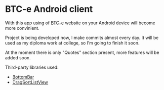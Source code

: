 # BTC-e Android client
With this app using of <a href="http://btc-e.com">BTC-e</a> website on your Android device will become more convinient.

Project is being developed now, I make commits almost every day. It will be used as my diploma work at college, so I'm going to finish it soon.

At the moment there is only "Quotes" section present, more features will be added soon.

Third-party libraries used:
<ul>
<li><a href="https://github.com/roughike/BottomBar/">BottomBar</a><br></li>
<li><a href="https://github.com/bauerca/drag-sort-listview">DragSortListView</a></li>
</ul>
